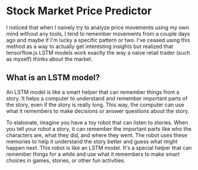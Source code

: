 # Stock Market Price Predictor

I noticed that when I naively try to analyze price movements using my own mind without any tools,
I tend to remember movements from a couple days ago and maybe if I'm lucky a specific pattern or two. I've ceased using this method as a way to
actually get interesting insights but realized that tensorflow.js LSTM models work exactly the way a naive retail trader (such as myself) thinks about the market.

## What is an LSTM model?

An LSTM model is like a smart helper that can remember things from a story. It helps a computer to understand and remember important parts of the story, even if the story is really long. This way, the computer can use what it remembers to make decisions or answer questions about the story.

To elaborate, imagine you have a toy robot that can listen to stories. When you tell your robot a story, it can remember the important parts like who the characters are, what they did, and where they went. The robot uses these memories to help it understand the story better and guess what might happen next. This robot is like an LSTM model. It's a special helper that can remember things for a while and use what it remembers to make smart choices in games, stories, or other fun activities.

